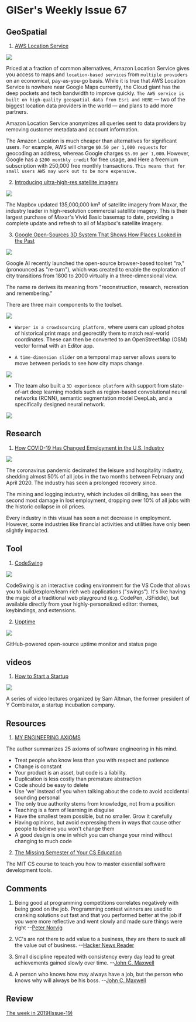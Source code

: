 # GISer's Weekly Issue 67

## GeoSpatial

1. [AWS Location Service](https://www.geospatialworld.net/blogs/low-cost-aws-location-services-may-queer-the-pitch-for-google-maps/)

![](https://geospatialmedia.s3.amazonaws.com/wp-content/uploads/2020/12/way_console_splash_4.png)

Priced at a fraction of common alternatives, Amazon Location Service gives you access to maps and `location-based services` from `multiple providers` on an economical, pay-as-you-go basis. While it is true that AWS Location Service is nowhere near Google Maps currently, the Cloud giant has the deep pockets and tech bandwidth to improve quickly. `The AWS service is built on high-quality geospatial data from Esri and HERE` — two of the biggest location data providers in the world — and plans to add more partners.

Amazon Location Service anonymizes all queries sent to data providers by removing customer metadata and account information.

The Amazon Location is much cheaper than alternatives for significant users. For example, AWS will charge `$0.50 per 1,000 requests` for geocoding an address, whereas Google charges `$5.00 per 1,000`. However, Google has a `$200 monthly credit` for free usage, and Here a freemium subscription with 250,000 free monthly transactions. `This means that for small users AWS may work out to be more expensive.`

2. [Introducing ultra-high-res satellite imagery](https://www.mapbox.com/blog/3d-satellite-maps-high-res-imagery)

![](https://i.vimeocdn.com/video/1017229477.webp?mw=800&mh=450)

The Mapbox updated 135,000,000 km² of satellite imagery from Maxar, the industry leader in high-resolution commercial satellite imagery. This is their largest purchase of Maxar's Vivid Basic basemap to date, providing a complete update and refresh to all of Mapbox's satellite imagery.

3. [Google Open-Sources 3D System That Shows How Places Looked in the Past](https://medium.com/syncedreview/google-open-sources-3d-system-that-shows-how-places-looked-in-the-past-45f631bcdf4f)

![](https://miro.medium.com/max/640/1*EjG5idNTk16r4HgRMhvnLw.gif)

Google AI recently launched the open-source browser-based toolset "rǝ," (pronounced as "re-turn"), which was created to enable the exploration of city transitions from 1800 to 2000 virtually in a three-dimensional view.

The name rǝ derives its meaning from "reconstruction, research, recreation and remembering."

There are three main components to the toolset.

![](https://miro.medium.com/max/700/0*vwUT9snyxlruKuAS.png)

- `Warper is a crowdsourcing platform,` where users can upload photos of historical print maps and georectify them to match real-world coordinates. These can then be converted to an OpenStreetMap (OSM) vector format with an Editor app.

- `A time-dimension slider` on a temporal map server allows users to move between periods to see how city maps change.

![](https://miro.medium.com/max/640/0*pbstMGaQEF5noN0F.gif)

- The team also built a `3D experience platform` with support from state-of-art deep learning models such as region-based convolutional neural networks (RCNN), semantic segmentation model DeepLab, and a specifically designed neural network.

![](https://miro.medium.com/max/700/0*wymi5E3Jsw3mgqNs.png)

## Research

1. [How COVID-19 Has Changed Employment in the U.S. Industry](https://howmuch.net/articles/employment-downsizing-and-recovery-by-industry-2020)

![](https://cdn.howmuch.net/articles/employment-downsizing-and-recovery-by-industry-2020-6a44.jpg)

The coronavirus pandemic decimated the leisure and hospitality industry, shedding almost 50% of all jobs in the two months between February and April 2020. The industry has seen a prolonged recovery since.

The mining and logging industry, which includes oil drilling, has seen the second most damage in lost employment, dropping over 10% of all jobs with the historic collapse in oil prices.

Every industry in this visual has seen a net decrease in employment. However, some industries like financial activities and utilities have only been slightly impacted.

## Tool

1. [CodeSwing](https://github.com/codespaces-contrib/codeswing)

![](https://user-images.githubusercontent.com/116461/103024429-ae37a480-4504-11eb-85ea-37ba9b9a4d9a.gif)

CodeSwing is an interactive coding environment for the VS Code that allows you to build/explore/learn rich web applications ("swings"). It's like having the magic of a traditional web playground (e.g. CodePen, JSFiddle), but available directly from your highly-personalized editor: themes, keybindings, and extensions.

2. [Upptime](https://upptime.js.org/)

![](https://camo.githubusercontent.com/9a51a8cedae7863683aeb10d0cf099e094cbd4c2073c4955983b0ae99827f152/68747470733a2f2f7777772e77616e67626173652e636f6d2f626c6f67696d672f61737365742f3230323031322f6267323032303132323830312e6a7067)

GitHub-powered open-source uptime monitor and status page

## videos

1. [How to Start a Startup](https://startupclass.samaltman.com/)

![](https://camo.githubusercontent.com/8ef2990ff31effb8a47a3365baf12f86fefb78f02f794afbb2b2a87966840063/68747470733a2f2f7777772e77616e67626173652e636f6d2f626c6f67696d672f61737365742f3230323031322f6267323032303132323530322e6a7067)

A series of video lectures organized by Sam Altman, the former president of Y Combinator, a startup incubation company.

## Resources

1. [MY ENGINEERING AXIOMS](https://martinrue.com/my-engineering-axioms/)

The author summarizes 25 axioms of software engineering in his mind.

- Treat people who know less than you with respect and patience
- Change is constant
- Your product is an asset, but code is a liability.
- Duplication is less costly than premature abstraction
- Code should be easy to delete
- Use 'we' instead of you when talking about the code to avoid accidental sounding personal
- The only true authority stems from knowledge, not from a position
- Teaching is a form of learning in disguise
- Have the smallest team possible, but no smaller. Grow it carefully
- Having opinions, but avoid expressing them in ways that cause other people to believe you won't change them
- A good design is one in which you can change your mind without changing to much code

2. [The Missing Semester of Your CS Education]()

The MIT CS course to teach you how to master essential software development tools.

## Comments

1.  Being good at programming competitions correlates negatively with being good on the job. Programming contest winners are used to cranking solutions out fast and that you performed better at the job if you were more reflective and went slowly and made sure things were right
    --[Peter Norvig](https://catonmat.net/programming-competitions-work-performance)

2.  VC's are not there to add value to a business, they are there to suck all the value out of business.
    --[Hacker News Reader](https://news.ycombinator.com/item?id=25470030)

3.  Small discipline repeated with consistency every day lead to great achievements gained slowly over time.
    --[John C. Maxwell](https://motiveex.com/quotes/john-maxwell-leadership-quotes-sayings/)

4.  A person who knows how may always have a job, but the person who knows why will always be his boss.
    --[John C. Maxwell](https://motiveex.com/quotes/john-maxwell-leadership-quotes-sayings/)

## Review

[The week in 2019(Issue-19)](https://github.com/lkcozy/weekly/blob/master/docs/issue-19.md)

